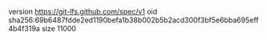 version https://git-lfs.github.com/spec/v1
oid sha256:69b6487fdde2ed1190befa1b38b002b5b2acd300f3bf5e6bba695eff4b4f319a
size 11000
